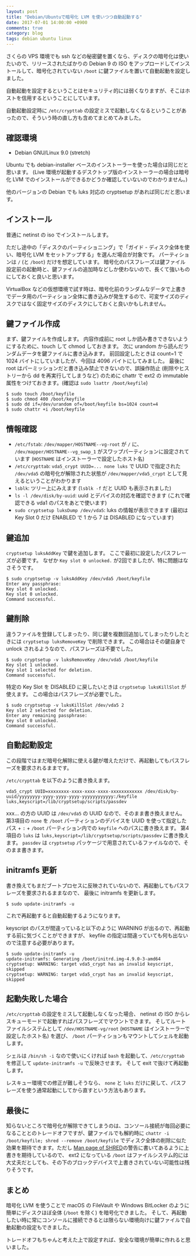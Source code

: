 ```yaml
---
layout: post
title: "Debian/Ubuntuで暗号化 LVM を使いつつ自動起動する"
date: 2017-07-01 14:00:00 +0900
comments: true
category: blog
tags: debian ubuntu linux
---
```

さくらの VPS 環境でも ssh などの秘密鍵を置くなら、ディスクの暗号化は使いたいので、リリースされたばかりの Debian 9 の ISO をアップロードしてインストールして、暗号化されていない `/boot` に鍵ファイルを置いて自動起動を設定しました。

自動起動を設定するということはセキュリティ的には弱くなりますが、そこはホストを信用するということにしています。

自動起動設定時に `/etc/crypttab` の設定ミスで起動しなくなるということがあったので、そういう時の直し方も含めてまとめてみました。

<!--more-->

## 確認環境

- Debian GNU/Linux 9.0 (stretch)

Ubuntu でも debian-installer ベースのインストーラーを使った場合は同じだと思います。
(Live 環境が起動するデスクトップ版のインストーラーの場合は暗号化 LVM でのインストールができるかどうか確認していないのでわかりません。)

他のバージョンの Debian でも luks 対応の cryptsetup があれば同じだと思います。

## インストール

普通に netinst の iso でインストールします。

ただし途中の「ディスクのパーティショニング」で「ガイド - ディスク全体を使い、暗号化 LVM をセットアップする」を選んだ場合が対象です。
パーティションは `/` (と `/boot`) だけを想定しています。
暗号化のパスフレーズは鍵ファイル設定前の起動時と、鍵ファイルの追加時などしか使わないので、長くて強いものにしておくと良いと思います。

VirtualBox などの仮想環境で試す時は、暗号化前のランダムなデータで上書きでデータ用のパーティション全体に書き込みが発生するので、可変サイズのディスクではなく固定サイズのディスクにしておくと良いかもしれません。

## 鍵ファイル作成

まず、鍵ファイルを作成します。
内容作成前に root しか読み書きできないようにするために、touch して chmod しておきます。
次に urandom から読んだランダムデータを鍵ファイルに書き込みます。
前回設定したときは count=1 で 1024 バイトにしていましたが、今回は 4096 バイトにしてみました。
最後に root はパーミッションだと書き込み禁止できないので、誤操作防止 (削除やヒストリーから dd を再実行してしまうなど) のために chattr で ext2 の immutable 属性をつけておきます。(確認は `sudo lsattr /boot/keyfile`)

```console
$ sudo touch /boot/keyfile
$ sudo chmod 400 /boot/keyfile
$ sudo dd if=/dev/urandom of=/boot/keyfile bs=1024 count=4
$ sudo chattr +i /boot/keyfile
```

## 情報確認

- `/etc/fstab`: `/dev/mapper/HOSTNAME--vg-root` が `/` に、 `/dev/mapper/HOSTNAME--vg_swap_1` がスワップパーティションに設定されています (`HOSTNAME` はインストーラーで設定したホスト名)
- `/etc/crypttab`: `vda5_crypt UUID=... none luks` で UUID で指定された `/dev/vda5` の暗号化が解除された状態が `/dev/mapper/vda5_crypt` として見えるということがわかります
- `lsblk`: ツリー上にみえます (`lsblk -f` だと UUID も表示されました)
- `ls -l /dev/disk/by-uuid`: uuid とデバイスの対応を確認できます (これで確認できる vda1 のパスをあとで使います)
- `sudo cryptsetup luksDump /dev/vda5`: luks の情報が表示できます (最初は Key Slot 0 だけ ENABLED で 1 から 7 は DISABLED になっています)

## 鍵追加

`cryptsetup luksAddKey` で鍵を追加します。
ここで最初に設定したパスフレーズが必要です。
なぜか `Key slot 0 unlocked.` が2回でましたが、特に問題はなさそうです。

```console
$ sudo cryptsetup -v luksAddKey /dev/vda5 /boot/keyfile
Enter any passphrase:
Key slot 0 unlocked.
Key slot 0 unlocked.
Command successful.
```

## 鍵削除

違うファイルを登録してしまったり、同じ鍵を複数回追加してしまったりしたときには `cryptsetup luksRemoveKey` で削除できます。
この場合はその鍵自身で unlock されるようなので、パスフレーズは不要でした。

```console
$ sudo cryptsetup -v luksRemoveKey /dev/vda5 /boot/keyfile
Key slot 1 unlocked.
Key slot 1 selected for deletion.
Command successful.
```

特定の Key Slot を DISABLED に戻したいときは `cryptsetup luksKillSlot` が使えます。
この場合はパスフレーズが必要でした。

```console
$ sudo cryptsetup -v luksKillSlot /dev/vda5 2
Key slot 2 selected for deletion.
Enter any remaining passphrase:
Key slot 0 unlocked.
Command successful.
```

## 自動起動設定

この段階ではまだ暗号化解除に使える鍵が増えただけで、再起動してもパスフレーズを要求されるままです。

`/etc/crypttab` を以下のように書き換えます。

```
vda5_crypt UUID=xxxxxxxx-xxxx-xxxx-xxxx-xxxxxxxxxxxx /dev/disk/by-uuid/yyyyyyyy-yyyy-yyyy-yyyy-yyyyyyyyyyyy:/keyfile luks,keyscript=/lib/cryptsetup/scripts/passdev
```

xxx... の方の UUID は `/dev/vda5` の UUID なので、そのまま書き換えません。
第3項目の `none` を `/boot` パーティションのデバイスを UUID を使って指定したパス + `:` + `/boot` パーティション内での `keyfile` へのパスに書き換えます。
第4項目の `luks` は `luks,keyscript=/lib/cryptsetup/scripts/passdev` に書き換えます。
`passdev` は `cryptsetup` パッケージで用意されているファイルなので、そのまま書きます。

## initramfs 更新

書き換えてもまだブートプロセスに反映されていないので、再起動してもパスフレーズを要求されるままなので、
最後に initramfs を更新します。

```console
$ sudo update-initramfs -u
```

これで再起動すると自動起動するようになります。

keyscript のパスが間違っていると以下のように WARNING が出るので、再起動する前に気づくことができますが、
keyfile の指定は間違っていても何も出ないので注意する必要があります。

```console
$ sudo update-initramfs -u
update-initramfs: Generating /boot/initrd.img-4.9.0-3-amd64
cryptsetup: WARNING: target vda5_crypt has an invalid keyscript, skipped
cryptsetup: WARNING: target vda5_crypt has an invalid keyscript, skipped
```

## 起動失敗した場合

`/etc/crypttab` の設定をミスして起動しなくなった場合、 netinst の ISO からレスキューモードで起動すればパスフレーズでマウントできます。
そしてルートファイルシステムとして `/dev/HOSTNAME-vg/root` (`HOSTNAME` はインストーラーで設定したホスト名) を選び、 `/boot` パーティションもマウントしてシェルを起動します。

シェルは `/bin/sh -i` なので使いにくければ `bash` を起動して、`/etc/crypttab` を修正して `update-initramfs -u` で反映させます。
そして exit で抜けて再起動します。

レスキュー環境での修正が難しそうなら、 `none` と `luks` だけに戻して、パスフレーズを使う通常起動にしてから直すという方法もあります。

## 最後に

知らないところで暗号化が解除できてしまうのは、コンソール接続が毎回必要になることとのトレードオフですが、鍵ファイルでも解約時に `chattr -i /boot/keyfile; shred --remove /boot/keyfile` でディスク全体の削除に似た効果を期待できます。ただし [Man page of SHRED](https://linuxjm.osdn.jp/html/GNU_coreutils/man1/shred.1.html)の警告に書いてあるように上書きを期待しているので、 ext2 になっている `/boot` はファイルシステム的には大丈夫だとしても、その下のブロックデバイスで上書きされていない可能性は残りそうです。

## まとめ

暗号化 LVM を使うことで macOS の FileVault や Windows BitLocker のように簡単にディスクほぼ全体 (`/boot` を除く) を暗号化できました。
そして、再起動したい時に常にコンソールに接続できるとは限らない環境向けに鍵ファイルで自動起動の設定もできました。

トレードオフもちゃんと考えた上で設定すれば、安全な環境が簡単に作れると思いました。
